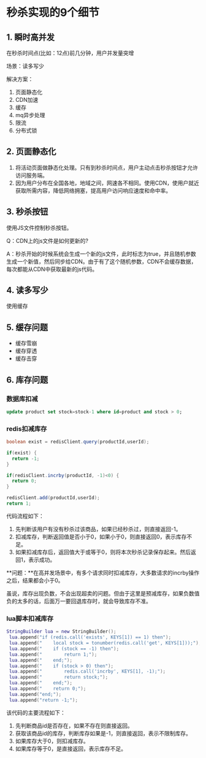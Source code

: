 # 秒杀实现的9个细节

## 1. 瞬时高并发

在秒杀时间点(比如：12点)前几分钟，用户并发量突增

场景：读多写少

解决方案：

1. 页面静态化
2. CDN加速
3. 缓存
4. mq异步处理
5. 限流
6. 分布式锁

## 2. 页面静态化

1. 将活动页面做静态化处理。只有到秒杀时间点，用户主动点击秒杀按钮才允许访问服务端。
2. 因为用户分布在全国各地，地域之间，网速各不相同。使用CDN，使用户就近获取所需内容，降低网络拥塞，提高用户访问响应速度和命中率。

## 3. 秒杀按钮

使用JS文件控制秒杀按钮。

Q：CDN上的js文件是如何更新的?

A：秒杀开始的时候系统会生成一个新的js文件，此时标志为true，并且随机参数生成一个新值，然后同步给CDN。由于有了这个随机参数，CDN不会缓存数据，每次都能从CDN中获取最新的js代码。

## 4. 读多写少

使用缓存

## 5. 缓存问题

* 缓存雪崩
* 缓存穿透
* 缓存击穿

## 6. 库存问题

### 数据库扣减

```sql
update product set stock=stock-1 where id=product and stock > 0; 
```

### redis扣减库存

```java
boolean exist = redisClient.query(productId,userId); 

if(exist) { 
  return -1; 
} 

if(redisClient.incrby(productId, -1)<0) { 
  return 0; 
} 

redisClient.add(productId,userId); 
return 1; 
```

代码流程如下：

1. 先判断该用户有没有秒杀过该商品，如果已经秒杀过，则直接返回-1。
2. 扣减库存，判断返回值是否小于0，如果小于0，则直接返回0，表示库存不足。
3. 如果扣减库存后，返回值大于或等于0，则将本次秒杀记录保存起来。然后返回1，表示成功。

**问题：**在高并发场景中，有多个请求同时扣减库存，大多数请求的incrby操作之后，结果都会小于0。

虽说，库存出现负数，不会出现超卖的问题。但由于这里是预减库存，如果负数值负的太多的话，后面万一要回退库存时，就会导致库存不准。

### lua脚本扣减库存

```lua
StringBuilder lua = new StringBuilder(); 
 lua.append("if (redis.call('exists', KEYS[1]) == 1) then"); 
 lua.append("    local stock = tonumber(redis.call('get', KEYS[1]));"); 
 lua.append("    if (stock == -1) then"); 
 lua.append("        return 1;"); 
 lua.append("    end;"); 
 lua.append("    if (stock > 0) then"); 
 lua.append("        redis.call('incrby', KEYS[1], -1);"); 
 lua.append("        return stock;"); 
 lua.append("    end;"); 
 lua.append("    return 0;"); 
 lua.append("end;"); 
 lua.append("return -1;");
```

该代码的主要流程如下：

1. 先判断商品id是否存在，如果不存在则直接返回。
2. 获取该商品id的库存，判断库存如果是-1，则直接返回，表示不限制库存。
3. 如果库存大于0，则扣减库存。
4. 如果库存等于0，是直接返回，表示库存不足。